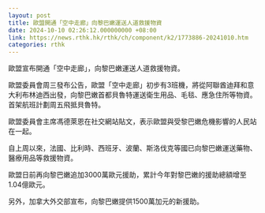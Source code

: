```yaml
---
layout: post
title: 歐盟開通「空中走廊」向黎巴嫩運送人道救援物資
date: 2024-10-10 02:26:12.000000000 +08:00
link: https://news.rthk.hk/rthk/ch/component/k2/1773886-20241010.htm
categories: rthk
---
```


歐盟宣布開通「空中走廊」，向黎巴嫩運送人道救援物資。 

歐盟委員會周三發布公告，歐盟「空中走廊」初步有3班機，將從阿聯酋迪拜和意大利布林迪西出發，向黎巴嫩首都貝魯特運送衛生用品、毛毯、應急住所等物資。首架航班計劃周五飛抵貝魯特。 

歐盟委員會主席馮德萊恩在社交網站貼文，表示歐盟與受黎巴嫩危機影響的人民站在一起。

自上周以來，法國、比利時、西班牙、波蘭、斯洛伐克等國已向黎巴嫩運送藥物、醫療用品等救援物資。 

歐盟日前再向黎巴嫩追加3000萬歐元援助，累計今年對黎巴嫩的援助總額增至1.04億歐元。

另外，加拿大外交部宣布，向黎巴嫩提供1500萬加元的新援助。
